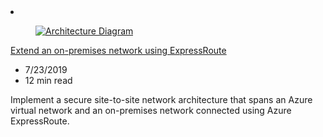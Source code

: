 <!-- Thie file is automatically generated by build/architectures/build_index.py.  Any updates will be lost. -->
<li class="grid-item item-column" data-categories="Hybrid Networking ">
<article class="card">
    <div class="card-header has-margin-bottom-none" aria-hidden="true">
        <figure class="image diagram has-height-175 has-overflow-hidden level">
            <a href="/azure/architecture/reference-architectures/hybrid-networking/expressroute"><img src="/azure/architecture/browse/thumbs/expressroute.png" class="diagram" alt="Architecture Diagram" data-linktype="relative-path"></a>
        </figure>
    </div>
    <div class="card-content">
        <a class="card-content-title has-margin-top-none" href="/azure/architecture/reference-architectures/hybrid-networking/expressroute">
            <p>Extend an on-premises network using ExpressRoute</p>
        </a>
        <ul class="card-content-metadata">
            <li>7/23/2019</li>
            <li>12 min read</li>
        </ul>
        <p class="card-content-description">Implement a secure site-to-site network architecture that spans an Azure virtual network and an on-premises network connected using Azure ExpressRoute.</p>
        <div class="bottom-to-top-fade is-hidden-mobile"></div>
    </div>
</article>
</li>
